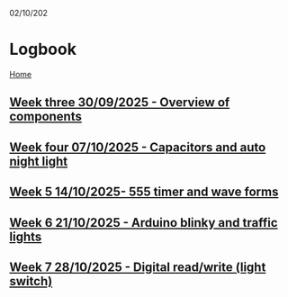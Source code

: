 02/10/202

# Logbook

[Home](/)

## [Week three 30/09/2025 - Overview of components](/Tech_Lancaster/practical_notes/20250930)
## [Week four 07/10/2025 - Capacitors and auto night light](/Tech_Lancaster/practical_notes/20251007)
## [Week 5 14/10/2025- 555 timer and wave forms](/Tech_Lancaster/practical_notes/20251014)
## [Week 6 21/10/2025 - Arduino blinky and traffic lights](/Tech_Lancaster/practical_notes/20251021)
## [Week 7 28/10/2025 - Digital read/write (light switch)](/Tech_Lancaster/practical_notes/20251028)
